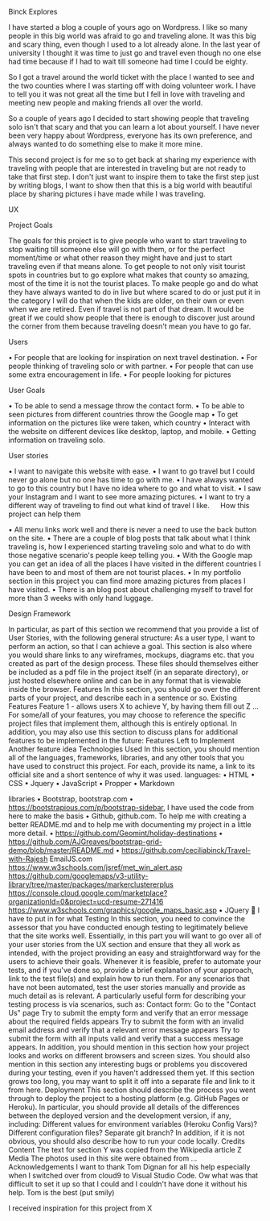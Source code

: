 Binck Explores

I have started a blog a couple of yours ago on Wordpress. I like so many people in this big world was afraid to go and traveling alone. It was this big and scary thing, even though I used to a lot already alone. In the last year of university I thought it was time to just go and travel even though no one else had time because if I had to wait till someone had time I could be eighty. 

So I got a travel around the world ticket with the place I wanted to see and the two counties where I was starting off with doing volunteer work. I have to tell you it was not great all the time but I fell in love with traveling and meeting new people and making friends all over the world.

So a couple of years ago I decided to start showing people that traveling solo isn't that scary and that you can learn a lot about yourself. I have never been very happy about Wordpress, everyone has its own preference, and always wanted to do something else to make it more mine.

This second project is for me so to get back at sharing my experience with traveling with people that are interested in traveling but are not ready to take that first step. I don't just want to inspire them to take the first step just by writing blogs, I want to show then that this is a big world with beautiful place by sharing pictures i have made while I was traveling.

UX

Project Goals

The goals for this project is to give people who want to start traveling to stop waiting till someone else will go with them, or for the perfect moment/time or what other reason they might have and just to start traveling even if that means alone. To get people to not only visit tourist spots in countries but to go explore what makes that county so amazing, most of the time it is not the tourist places. To make people go and do what they have always wanted to do in live but where scared to do or just put it in the category I will do that when the kids are older, on their own or even when we are retired. Even if travel is not part of that dream. It would be great if we could show people that there is enough to discover just around the corner from them because traveling doesn't mean you have to go far.

Users

•	For people that are looking for inspiration on next travel destination.
•	For people thinking of traveling solo or with partner.
•	For people that can use some extra encouragement in life.
•	For people looking for pictures

User Goals

•	To be able to send a message throw the contact form.
•	To be able to seen pictures from different countries throw the Google map
•	To get information on the pictures like were taken, which country
•	Interact with the website on different devices like desktop, laptop, and mobile.
•	Getting information on traveling solo.

User stories

•	I want to navigate this website with ease.
•	I want to go travel but I could never go alone but no one has time to go with me.
•	I have always wanted to go to this country but I have no idea where to go and what to visit.
•	I saw your Instagram and I want to see more amazing pictures.
•	I want to try a different way of traveling to find out what kind of travel I like.
 
How this project can help them

•	All menu links work well and there is never a need to use the back button on the site.
•	There are a couple of blog posts that talk about what I think traveling is, how I experienced starting traveling solo and what to do with  those negative scenario's people keep telling you.
•	With the Google  map you can get an idea of all the places I have visited in the different countries I have been to and most of them are not tourist places.
•	In my portfolio section in this project you can find more amazing pictures from places I have visited.
•	There is an blog post about challenging myself to travel for more than 3 weeks with only hand luggage. 

Design
Framework

In particular, as part of this section we recommend that you provide a list of User Stories, with the following general structure:
As a user type, I want to perform an action, so that I can achieve a goal.
This section is also where you would share links to any wireframes, mockups, diagrams etc. that you created as part of the design process. These files should themselves either be included as a pdf file in the project itself (in an separate directory), or just hosted elsewhere online and can be in any format that is viewable inside the browser.
Features
In this section, you should go over the different parts of your project, and describe each in a sentence or so.
Existing Features
Feature 1 - allows users X to achieve Y, by having them fill out Z
...
For some/all of your features, you may choose to reference the specific project files that implement them, although this is entirely optional.
In addition, you may also use this section to discuss plans for additional features to be implemented in the future:
Features Left to Implement
Another feature idea
Technologies Used
In this section, you should mention all of the languages, frameworks, libraries, and any other tools that you have used to construct this project. For each, provide its name, a link to its official site and a short sentence of why it was used.
languages:
•	HTML
•	CSS
•	Jquery
•	JavaScript
•	Propper
•	Markdown

libraries
•	Bootstrap, bootstrap.com
•	https://bootstrapious.com/p/bootstrap-sidebar, I have used the code from here to make the basis
•	Github, github.com. To help me with creating a better README.md and to help me with documenting my project in a little more detail.
•	https://github.com/Geomint/holiday-destinations
•	https://github.com/AJGreaves/bootstrap-grid-demo/blob/master/README.md
•	https://github.com/ceciliabinck/Travel-with-Rajesh
EmailJS.com
https://www.w3schools.com/jsref/met_win_alert.asp
https://github.com/googlemaps/v3-utility-library/tree/master/packages/markerclustererplus
https://console.cloud.google.com/marketplace?organizationId=0&project=ucd-resume-271416
https://www.w3schools.com/graphics/google_maps_basic.asp
•	JQuery
	I have to put in for what
Testing
In this section, you need to convince the assessor that you have conducted enough testing to legitimately believe that the site works well. Essentially, in this part you will want to go over all of your user stories from the UX section and ensure that they all work as intended, with the project providing an easy and straightforward way for the users to achieve their goals.
Whenever it is feasible, prefer to automate your tests, and if you've done so, provide a brief explanation of your approach, link to the test file(s) and explain how to run them.
For any scenarios that have not been automated, test the user stories manually and provide as much detail as is relevant. A particularly useful form for describing your testing process is via scenarios, such as:
Contact form:
Go to the "Contact Us" page
Try to submit the empty form and verify that an error message about the required fields appears
Try to submit the form with an invalid email address and verify that a relevant error message appears
Try to submit the form with all inputs valid and verify that a success message appears.
In addition, you should mention in this section how your project looks and works on different browsers and screen sizes.
You should also mention in this section any interesting bugs or problems you discovered during your testing, even if you haven't addressed them yet.
If this section grows too long, you may want to split it off into a separate file and link to it from here.
Deployment
This section should describe the process you went through to deploy the project to a hosting platform (e.g. GitHub Pages or Heroku).
In particular, you should provide all details of the differences between the deployed version and the development version, if any, including:
Different values for environment variables (Heroku Config Vars)?
Different configuration files?
Separate git branch?
In addition, if it is not obvious, you should also describe how to run your code locally.
Credits
Content
The text for section Y was copied from the Wikipedia article Z
Media
The photos used in this site were obtained from ...
Acknowledgements
I want to thank Tom Dignan for all his help especially when I switched over from cloud9 to Visual Studio Code. Ow what was that difficult to set it up so that I could and I couldn't have done it without his help. Tom is the best (put smily)
 
I received inspiration for this project from X

